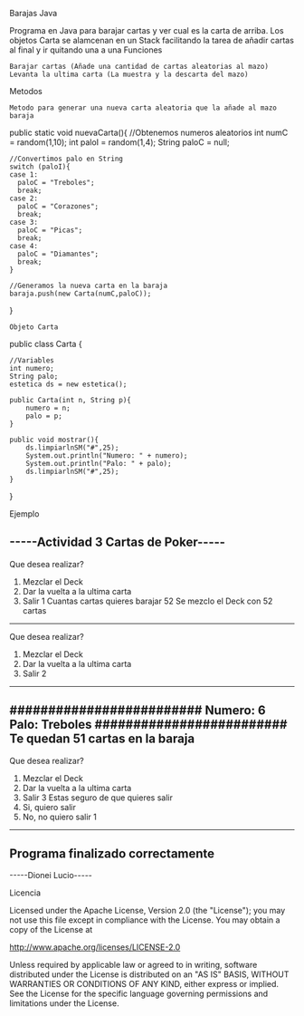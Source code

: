 Barajas Java

Programa en Java para barajar cartas y ver cual es la carta de arriba.
Los objetos Carta se alamcenan en un Stack facilitando la tarea de añadir cartas al final y ir quitando una a una
Funciones

    Barajar cartas (Añade una cantidad de cartas aleatorias al mazo)
    Levanta la ultima carta (La muestra y la descarta del mazo)

Metodos

    Metodo para generar una nueva carta aleatoria que la añade al mazo baraja

  public static void nuevaCarta(){
    //Obtenemos numeros aleatorios
    int numC = random(1,10);
    int paloI = random(1,4);
    String paloC = null;
		
    //Convertimos palo en String
    switch (paloI){
    case 1:
      paloC = "Treboles";
      break;
    case 2:
      paloC = "Corazones";
      break;
    case 3:
      paloC = "Picas";
      break;
    case 4:
      paloC = "Diamantes";
      break;
    }
		
    //Generamos la nueva carta en la baraja
    baraja.push(new Carta(numC,paloC));
  }

    Objeto Carta

public class Carta {

	//Variables
	int numero;
	String palo;
	estetica ds = new estetica();

	public Carta(int n, String p){
		numero = n;
		palo = p;
	}
	
	public void mostrar(){
		ds.limpiarlnSM("#",25);
		System.out.println("Numero: " + numero);
		System.out.println("Palo: " + palo);
		ds.limpiarlnSM("#",25);
	}
}

Ejemplo

-----Actividad 3 Cartas de Poker-----
-------------------------
Que desea realizar?
1. Mezclar el Deck
2. Dar la vuelta a la ultima carta
3. Salir
1
Cuantas cartas quieres barajar
52
Se mezclo el Deck con 52 cartas
-------------------------
Que desea realizar?
1. Mezclar el Deck
2. Dar la vuelta a la ultima carta
3. Salir
2
-------------------------
#########################
Numero: 6
Palo: Treboles
#########################
Te quedan 51 cartas en la baraja
-------------------------
Que desea realizar?
1. Mezclar el Deck
2. Dar la vuelta a la ultima carta
3. Salir
3
Estas seguro de que quieres salir
1. Si, quiero salir
2. No, no quiero salir
1
-------------------------
Programa finalizado correctamente
-------------------------
-----Dionei Lucio-----

Licencia

Licensed under the Apache License, Version 2.0 (the "License"); you may not use this file except in compliance with the License. You may obtain a copy of the License at

http://www.apache.org/licenses/LICENSE-2.0

Unless required by applicable law or agreed to in writing, software distributed under the License is distributed on an "AS IS" BASIS, WITHOUT WARRANTIES OR CONDITIONS OF ANY KIND, either express or implied. See the License for the specific language governing permissions and limitations under the License.
